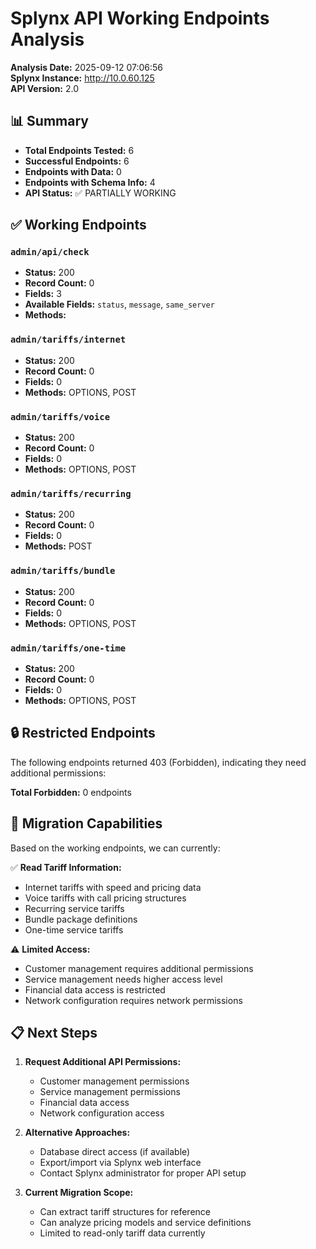 # Splynx API Working Endpoints Analysis

**Analysis Date:** 2025-09-12 07:06:56  
**Splynx Instance:** http://10.0.60.125  
**API Version:** 2.0  

## 📊 Summary

- **Total Endpoints Tested:** 6
- **Successful Endpoints:** 6
- **Endpoints with Data:** 0
- **Endpoints with Schema Info:** 4
- **API Status:** ✅ PARTIALLY WORKING

## ✅ Working Endpoints

### `admin/api/check`
- **Status:** 200
- **Record Count:** 0
- **Fields:** 3
- **Available Fields:** `status`, `message`, `same_server`
- **Methods:** 

### `admin/tariffs/internet`
- **Status:** 200
- **Record Count:** 0
- **Fields:** 0
- **Methods:** OPTIONS, POST

### `admin/tariffs/voice`
- **Status:** 200
- **Record Count:** 0
- **Fields:** 0
- **Methods:** OPTIONS, POST

### `admin/tariffs/recurring`
- **Status:** 200
- **Record Count:** 0
- **Fields:** 0
- **Methods:** POST

### `admin/tariffs/bundle`
- **Status:** 200
- **Record Count:** 0
- **Fields:** 0
- **Methods:** OPTIONS, POST

### `admin/tariffs/one-time`
- **Status:** 200
- **Record Count:** 0
- **Fields:** 0
- **Methods:** OPTIONS, POST


## 🔒 Restricted Endpoints

The following endpoints returned 403 (Forbidden), indicating they need additional permissions:


**Total Forbidden:** 0 endpoints

## 🎯 Migration Capabilities

Based on the working endpoints, we can currently:

✅ **Read Tariff Information:**
- Internet tariffs with speed and pricing data
- Voice tariffs with call pricing structures  
- Recurring service tariffs
- Bundle package definitions
- One-time service tariffs

⚠️ **Limited Access:**
- Customer management requires additional permissions
- Service management needs higher access level
- Financial data access is restricted
- Network configuration requires network permissions

## 📋 Next Steps

1. **Request Additional API Permissions:**
   - Customer management permissions
   - Service management permissions  
   - Financial data access
   - Network configuration access

2. **Alternative Approaches:**
   - Database direct access (if available)
   - Export/import via Splynx web interface
   - Contact Splynx administrator for proper API setup

3. **Current Migration Scope:**
   - Can extract tariff structures for reference
   - Can analyze pricing models and service definitions
   - Limited to read-only tariff data currently

